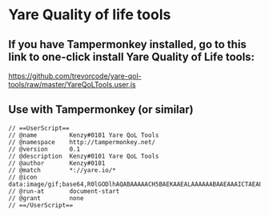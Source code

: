 # Yare Quality of life tools
## If you have Tampermonkey installed, go to this link to one-click install Yare Quality of Life tools:

https://github.com/trevorcode/yare-qol-tools/raw/master/YareQoLTools.user.js


## Use with Tampermonkey (or similar)


```
// ==UserScript==
// @name         Kenzy#0101 Yare QoL Tools
// @namespace    http://tampermonkey.net/
// @version      0.1
// @description  Kenzy#0101 Yare QoL Tools
// @author       Kenzy#0101
// @match        *://yare.io/*
// @icon         data:image/gif;base64,R0lGODlhAQABAAAAACH5BAEKAAEALAAAAAABAAEAAAICTAEAOw==
// @run-at       document-start
// @grant        none
// ==/UserScript==
```
